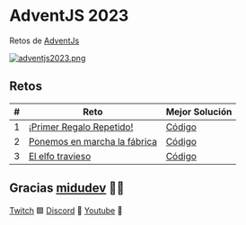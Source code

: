 # AdventJS 2023

Retos de [AdventJs](https://adventjs.dev)

[![adventjs2023.png](https://i.postimg.cc/RFLBqJVZ/adventjs.png)](https://adventjs.dev)

## Retos

| #   | Reto                                                               | Mejor Solución                                   |
| --- | ------------------------------------------------------------------ | ------------------------------------------------ |
| 1   | [¡Primer Regalo Repetido!](./challenges/challenge01/README.md)     | [Código](./challenges/challenge01/solution01.js) |
| 2   | [Ponemos en marcha la fábrica](./challenges/challenge02/README.md) | [Código](./challenges/challenge02/solution01.js) |
| 3   | [El elfo travieso](./challenges/challenge03/README.md)             | [Código](./challenges/challenge03/solution01.js) |

## Gracias [midudev](https://twitter.com/midudev) 🧑‍💻

[Twitch](https://twitch.tv/midudev) 🟪 [Discord](https://discord.gg/midudev) 🔵 [Youtube](https://youtube.com/midudev) 🔴
